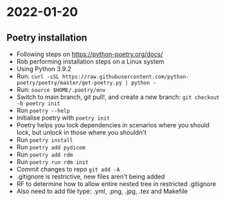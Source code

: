 # 2022-01-20

## Poetry installation

- Following steps on https://python-poetry.org/docs/
- Rob performing installation steps on a Linux system
- Using Python 3.9.2
- Run: `curl -sSL https://raw.githubusercontent.com/python-poetry/poetry/master/get-poetry.py | python -`
- Run: `source $HOME/.poetry/env`
- Switch to main branch, git pull!, and create a new branch: `git checkout -b poetry init`
- Run `poetry --help`
- Initialise poetry with `poetry init`
- Poetry helps you lock dependencies in scenarios where you should lock, but unlock in those where you shouldn't
- Run `poetry install`
- Run `poetry add pydicom`
- Run `poetry add rdm`
- Run `poetry run rdm init`
- Commit changes to repo `git add -A`
- .gitignore is restrictive, new files aren't being added
- RF to determine how to allow entire nested tree in restricted .gitignore
- Also need to add file type: .yml, .png, .jpg, .tex and Makefile
